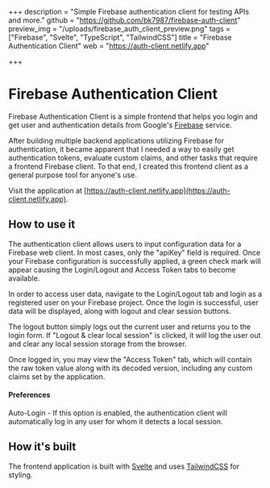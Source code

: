 +++
description = "Simple Firebase authentication client for testing APIs and more."
github = "https://github.com/bk7987/firebase-auth-client"
preview_img = "/uploads/firebase_auth_client_preview.png"
tags = ["Firebase", "Svelte", "TypeScript", "TailwindCSS"]
title = "Firebase Authentication Client"
web = "https://auth-client.netlify.app"

+++
# Firebase Authentication Client

Firebase Authentication Client is a simple frontend that helps you login and get user and authentication details from Google's [Firebase](https://firebase.google.com) service.

After building multiple backend applications utilizing Firebase for authentication, it became apparent that I needed a way to easily get authentication tokens, evaluate custom claims, and other tasks that require a frontend Firebase client. To that end, I created this frontend client as a general purpose tool for anyone's use.

Visit the application at [https://auth-client.netlify.app](https://auth-client.netlify.app).

## How to use it

The authentication client allows users to input configuration data for a Firebase web client. In most cases, only the "apiKey" field is required. Once your Firebase configuration is successfully applied, a green check mark will appear causing the Login/Logout and Access Token tabs to become available.

In order to access user data, navigate to the Login/Logout tab and login as a registered user on your Firebase project. Once the login is successful, user data will be displayed, along with logout and clear session buttons.

The logout button simply logs out the current user and returns you to the login form. If "Logout & clear local session" is clicked, it will log the user out and clear any local session storage from the browser.

Once logged in, you may view the "Access Token" tab, which will contain the raw token value along with its decoded version, including any custom claims set by the application.

#### Preferences

Auto-Login - If this option is enabled, the authentication client will automatically log in any user for whom it detects a local session.

## How it's built

The frontend application is built with [Svelte](https://svelte.dev) and uses [TailwindCSS](https://tailwindcss.com) for styling.
